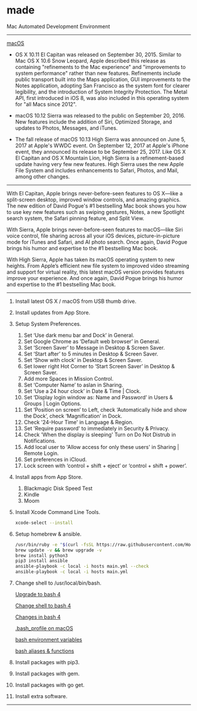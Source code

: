 # made

Mac Automated Development Environment

----

[macOS](https://en.wikipedia.org/wiki/MacOS)

* OS X 10.11 El Capitan was released on September 30, 2015. Similar to Mac OS X 10.6 Snow Leopard, Apple described this release as containing "refinements to the Mac experience" and "improvements to system performance" rather than new features. Refinements include public transport built into the Maps application, GUI improvements to the Notes application, adopting San Francisco as the system font for clearer legibility, and the introduction of System Integrity Protection. The Metal API, first introduced in iOS 8, was also included in this operating system for "all Macs since 2012".

* macOS 10.12 Sierra was released to the public on September 20, 2016. New features include the addition of Siri, Optimized Storage, and updates to Photos, Messages, and iTunes.

* The fall release of macOS 10.13 High Sierra was announced on June 5, 2017 at Apple's WWDC event. On September 12, 2017 at Apple's iPhone event, they announced its release to be September 25, 2017. Like OS X El Capitan and OS X Mountain Lion, High Sierra is a refinement-based update having very few new features. High Sierra uses the new Apple File System and includes enhancements to Safari, Photos, and Mail, among other changes.

----

With El Capitan, Apple brings never-before-seen features to OS X—like a split-screen
desktop, improved window controls, and amazing graphics.  The new edition of David
Pogue's #1 bestselling Mac book shows you how to use key new features such as swiping
gestures, Notes, a new Spotlight search system, the Safari pinning feature, and Split View.

With Sierra, Apple brings never-before-seen features to macOS—like Siri voice control,
file sharing across all your iOS devices, picture-in-picture mode for iTunes and Safari,
and AI photo search. Once again, David Pogue brings his humor and expertise to the #1
bestselling Mac book.

With High Sierra, Apple has taken its macOS operating system to new heights. From
Apple’s efficient new file system to improved video streaming and support for virtual
reality, this latest macOS version provides features improve your experience. And once
again, David Pogue brings his humor and expertise to the #1 bestselling Mac book.

----

1. Install latest OS X / macOS from USB thumb drive.

2. Install updates from App Store.

3. Setup System Preferences.
   1. Set ‘Use dark menu bar and Dock’ in General.
   2. Set Google Chrome as ‘Default web browser’ in General.
   3. Set ‘Screen Saver’ to Message in Desktop & Screen Saver.
   4. Set ‘Start after’ to 5 minutes in Desktop & Screen Saver.
   5. Set ‘Show with clock’ in Desktop & Screen Saver.
   6. Set lower right Hot Corner to ‘Start Screen Saver’ in Desktop & Screen Saver.
   7. Add more Spaces in Mission Control.
   8. Set ‘Computer Name’ to aslan in Sharing.
   9. Set ‘Use a 24 hour clock’ in Date & Time | Clock.
   10. Set ‘Display login window as: Name and Password’ in Users & Groups | Login Options.
   11. Set ‘Position on screen’ to Left, check ‘Automatically hide and show the Dock’, check ‘Magnification’ in Dock.
   12. Check '24-Hour Time' in Language & Region.
   13. Set 'Require password' to immediately in Security & Privacy.
   14. Check 'When the display is sleeping' Turn on Do Not Distrub in Notifications.
   15. Add local user to 'Allow access for only these users' in Sharing | Remote Login.
   16. Set preferences in iCloud.
   17. Lock screen with ‘control + shift + eject’ or ‘control + shift + power’.

4. Install apps from App Store.
    1. Blackmagic Disk Speed Test
    2. Kindle
    3. Moom

5. Install Xcode Command Line Tools.
    ```bash
    xcode-select --install
    ```

6. Setup homebrew & ansible.
    ```bash
    /usr/bin/ruby -e "$(curl -fsSL https://raw.githubusercontent.com/Homebrew/install/master/install)"
    brew update -v && brew upgrade -v
    brew install python3
    pip3 install ansible
    ansible-playbook -c local -i hosts main.yml --check
    ansible-playbook -c local -i hosts main.yml
    ```

7. Change shell to /usr/local/bin/bash.

    [Upgrade to bash 4](http://clubmate.fi/upgrade-to-bash-4-in-mac-os-x/)

    [Change shell to bash 4](https://stackoverflow.com/questions/453236/how-to-set-my-default-shell-on-mac)

    [Changes in bash 4](http://tldp.org/LDP/abs/html/bashver4.html)

    [.bash_profile on macOS](https://scriptingosx.com/2017/04/about-bash_profile-and-bashrc-on-macos/)

    [bash environment variables](https://scriptingosx.com/2017/04/on-bash-environment-variables/)

    [bash aliases & functions](https://scriptingosx.com/2017/05/configuring-bash-with-aliases-and-functions/)

8. Install packages with pip3.

9. Install packages with gem.

10. Install packages with go get.

11. Install extra software.

----
